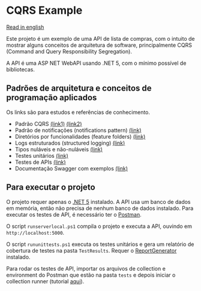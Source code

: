 # CQRS Example

[Read in english](README.md)

Este projeto é um exemplo de uma API de lista de compras, com o intuito de mostrar alguns conceitos de arquitetura de software, principalmente CQRS (Command and Query Responsibility Segregation).

A API é uma ASP NET WebAPI usando .NET 5, com o mínimo possível de bibliotecas.

## Padrões de arquitetura e conceitos de programação aplicados

Os links são para estudos e referências de conhecimento.

* Padrão CQRS [(link1)](https://docs.microsoft.com/pt-br/azure/architecture/patterns/cqrs) [(link2)](https://cqrs.wordpress.com/documents/cqrs-introduction/)
* Padrão de notificações (notifications pattern) [(link)](https://martinfowler.com/articles/replaceThrowWithNotification.html)
* Diretórios por funcionalidades (feature folders) [(link)](http://www.kamilgrzybek.com/design/feature-folders/)
* Logs estruturados (structured logging) [(link)](https://messagetemplates.org/)
* Tipos nuláveis e não-nuláveis [(link)](https://docs.microsoft.com/pt-br/dotnet/csharp/nullable-references)
* Testes unitários [(link)](https://softwaretestingfundamentals.com/unit-testing/)
* Testes de APIs [(link)](https://learning.postman.com/docs/writing-scripts/script-references/test-examples/)
* Documentação Swagger com exemplos [(link)](https://github.com/mattfrear/Swashbuckle.AspNetCore.Filters)

## Para executar o projeto

O projeto requer apenas o [.NET 5](https://dotnet.microsoft.com/) instalado. A API usa um banco de dados em memória, então não precisa de nenhum banco de dados instalado. Para executar os testes de API, é necessário ter o [Postman](https://www.postman.com/downloads/).

O script `runserverlocal.ps1` compila o projeto e executa a API, ouvindo em `http://localhost:5000`.

O script `rununittests.ps1` executa os testes unitários e gera um relatório de cobertura de testes na pasta `TestResults`. Requer o [ReportGenerator](https://github.com/danielpalme/ReportGenerator) instalado.

Para rodar os testes de API, importar os arquivos de collection e environment do Postman que estão na pasta `tests` e depois iniciar o collection runner (tutorial [aqui](https://learning.postman.com/docs/running-collections/intro-to-collection-runs/)).